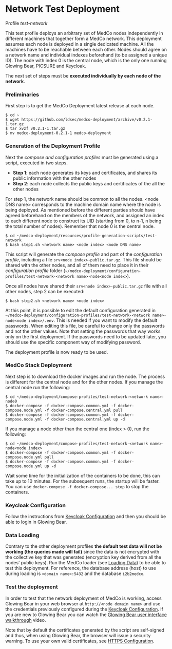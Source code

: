 # Network Test Deployment

Profile _test-network_

This test profile deploys an arbitrary set of MedCo nodes independently in different machines that together form a MedCo network. This deployment assumes each node is deployed in a single dedicated machine. All the machines have to be reachable between each other. Nodes should agree on a network name and individual indexes beforehand \(to be assigned a unique ID\). The node with index 0 is the central node, which is the only one running Glowing Bear, PICSURE and Keycloak.

The next set of steps must be **executed individually by each node of the network**.

### Preliminaries

First step is to get the MedCo Deployment latest release at each node.

```text
$ cd ~
$ wget https://github.com/ldsec/medco-deployment/archive/v0.2.1-1.tar.gz
$ tar xvzf v0.2.1-1.tar.gz
$ mv medco-deployment-0.2.1-1 medco-deployment
```

### Generation of the Deployment Profile

Next the _compose and configuration profiles_ must be generated using a script, executed in two steps.

* **Step 1**: each node generates its keys and certificates, and shares its public information with the other nodes
* **Step 2**: each node collects the public keys and certificates of the all the other nodes

For step 1, the network name should be common to all the nodes. &lt;node DNS name&gt; corresponds to the machine domain name where the node is being deployed. As mentioned before the different parties should have agreed beforehand on the members of the network, and assigned an index to each different node to construct its UID \(starting from 0, to n-1, n being the total number of nodes\). Remember that node 0 is the central node.

```text
$ cd ~/medco-deployment/resources/profile-generation-scripts/test-network
$ bash step1.sh <network name> <node index> <node DNS name>
```

This script will generate the _compose profile_ and part of the _configuration profile_, including a file `srv<node index>-public.tar.gz`. This file should be shared with the other nodes, and all of them need to place it in their _configuration profile_ folder \(`~/medco-deployment/configuration-profiles/test-network-<network name>-node<node index>`\).

Once all nodes have shared their `srv<node index>-public.tar.gz` file with all other nodes, step 2 can be executed:

```text
$ bash step2.sh <network name> <node index>
```

At this point, it is possible to edit the default configuration generated in `~/medco-deployment/configuration-profiles/test-network-<network name>-node<node index>/.env`. This is needed if you want to modify the default passwords. When editing this file, be careful to change only the passwords and not the other values. Note that setting the passwords that way works only on the first deployment. If the passwords need to be updated later, you should use the specific component way of modifying password.

The deployment profile is now ready to be used.

### MedCo Stack Deployment

Next step is to download the docker images and run the node. The process is different for the central node and for the other nodes. If you manage the central node run the following:

```text
$ cd ~/medco-deployment/compose-profiles/test-network-<network name>-node0
$ docker-compose -f docker-compose.common.yml -f docker-compose.node.yml -f docker-compose.central.yml pull
$ docker-compose -f docker-compose.common.yml -f docker-compose.node.yml -f docker-compose.central.yml up -d
```

If you manage a node other than the central one \(index &gt; 0\), run the following:

```text
$ cd ~/medco-deployment/compose-profiles/test-network-<network name>-node<node index>
$ docker-compose -f docker-compose.common.yml -f docker-compose.node.yml pull
$ docker-compose -f docker-compose.common.yml -f docker-compose.node.yml up -d
```

Wait some time for the initialization of the containers to be done, this can take up to 10 minutes. For the subsequent runs, the startup will be faster. You can use `docker-compose -f docker-compose... stop` to stop the containers.

### Keycloak Configuration

Follow the instructions from [Keycloak Configuration](../configuration/keycloak-configuration.md) and then you should be able to login in Glowing Bear.

### Data Loading

Contrary to the other deployment profiles **the default test data will not be working \(the queries made will fail\)** since the data is not encrypted with the collective key that was generated \(encryption key derived from all the nodes’ public keys\). Run the MedCo loader \(see [Loading Data](../loading-data/)\) to be able to test this deployment. For reference, the database address \(host\) to use during loading is `<domain name>:5432` and the database `i2b2medco`.

### Test the deployment

In order to test that the network deployment of MedCo is working, access Glowing Bear in your web browser at `http://<node domain name>` and use the credentials previously configured during the [Keycloak Configuration](../configuration/keycloak-configuration.md). If you are new to Glowing Bear you can watch the [Glowing Bear user interface walkthrough](https://glowingbear.app/) video.

Note that by default the certificates generated by the script are self-signed and thus, when using Glowing Bear, the browser will issue a security warning. To use your own valid certificates, see [HTTPS Configuration](../configuration/https-configuration.md).

